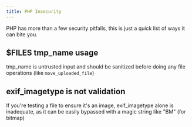 ```yaml
---
title: PHP Insecurity
---
```


PHP has more than a few security pitfalls, this is just a quick list of ways it
can bite you.

## $FILES tmp_name usage

tmp_name is untrusted input and should be sanitized before doing any file
operations (like `move_uploaded_file`)

## exif_imagetype is not validation

If you're testing a file to ensure it's an image, exif_imagetype alone is
inadequate, as it can be easily bypassed with a magic string like "BM" (for
bitmap)
